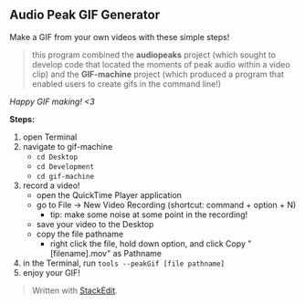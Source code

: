 ## Audio Peak GIF Generator

Make a GIF from your own videos with these simple steps!
> this program combined the **audiopeaks** project (which sought to develop code that located the moments of peak audio within a video clip) and the **GIF-machine** project (which produced a program that enabled users to create gifs in the command line!)

*Happy GIF making! <3*

**Steps:**
1. open Terminal 
2. navigate to gif-machine
	- `cd Desktop`
	- `cd Development`
	- `cd gif-machine`
3. record a video!
	- open the QuickTime Player application
	- go to File -> New Video Recording (shortcut: command + option + N)
		- tip: make some noise at some point in the recording! 
	- save your video to the Desktop
	- copy the file pathname 
		- right click the file, hold down option, and click Copy "[filename].mov" as Pathname
4. in the Terminal, run `tools --peakGif [file pathname]`
5. enjoy your GIF!

> Written with [StackEdit](https://stackedit.io/).
<!--stackedit_data:
eyJoaXN0b3J5IjpbNDQxNDk3Mzg5LDM5ODE0NDI1NCwxNzU5Nj
M1NTEwLDE5ODU0Mjg5MDIsLTIxMjQxNTg5MTRdfQ==
-->